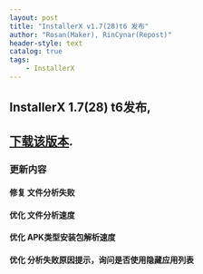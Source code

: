 ```yaml
---
layout: post
title: "InstallerX v1.7(28)t6 发布"
author: "Rosan(Maker), RinCynar(Repost)"
header-style: text
catalog: true
tags:
    - InstallerX
---
```


## InstallerX 1.7(28) t6发布,
## [下载该版本](/file/InstallerX_1.7(28)-t6.apk).

### 更新内容

#### 修复 文件分析失败

#### 优化 文件分析速度

#### 优化 APK类型安装包解析速度

#### 优化 分析失败原因提示，询问是否使用隐藏应用列表
